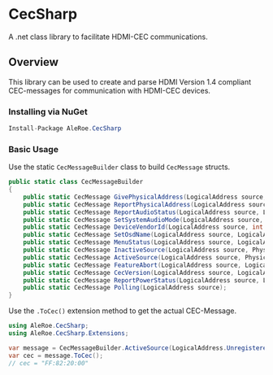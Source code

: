 # CecSharp
A .net class library to facilitate HDMI-CEC communications. 


## Overview
This library can be used to create and parse HDMI Version 1.4 compliant CEC-messages for communication with HDMI-CEC devices.

### Installing via NuGet
```csharp
Install-Package AleRoe.CecSharp
```

### Basic Usage
Use the static `CecMessageBuilder` class to build `CecMessage` structs.

```csharp
public static class CecMessageBuilder
{
    public static CecMessage GivePhysicalAddress(LogicalAddress source, LogicalAddress destination);
    public static CecMessage ReportPhysicalAddress(LogicalAddress source, DeviceType deviceType, PhysicalAddress physicalAddress);
    public static CecMessage ReportAudioStatus(LogicalAddress source, LogicalAddress destination, AudioMuteStatus status, int value);
    public static CecMessage SetSystemAudioMode(LogicalAddress source, LogicalAddress destination, SystemAudioStatus status);
    public static CecMessage DeviceVendorId(LogicalAddress source, int vendorId);
    public static CecMessage SetOsdName(LogicalAddress source, LogicalAddress destination, string osdName);
    public static CecMessage MenuStatus(LogicalAddress source, LogicalAddress destination, MenuStatus state);
    public static CecMessage InactiveSource(LogicalAddress source, PhysicalAddress physicalAddress);
    public static CecMessage ActiveSource(LogicalAddress source, PhysicalAddress physicalAddress);
    public static CecMessage FeatureAbort(LogicalAddress source, LogicalAddress destination, Command opCode, AbortReason reason);
    public static CecMessage CecVersion(LogicalAddress source, LogicalAddress destination, CecVersion version);
    public static CecMessage ReportPowerStatus(LogicalAddress source, LogicalAddress destination, PowerStatus status);
    public static CecMessage Polling(LogicalAddress source);
}
```
Use the `.ToCec()` extension method to get the actual CEC-Message.

```csharp
using AleRoe.CecSharp;
using AleRoe.CecSharp.Extensions;

var message = CecMessageBuilder.ActiveSource(LogicalAddress.Unregistered, PhysicalAddress.Parse("2.0.0.0"));
var cec = message.ToCec();
// cec = "FF:82:20:00"
```
